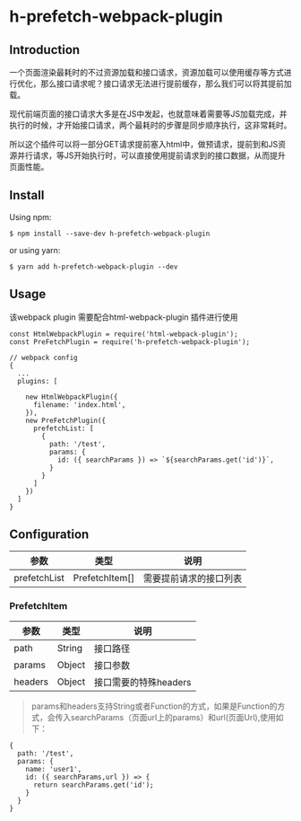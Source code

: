 # h-prefetch-webpack-plugin

## Introduction

一个页面渲染最耗时的不过资源加载和接口请求，资源加载可以使用缓存等方式进行优化，那么接口请求呢？接口请求无法进行提前缓存，那么我们可以将其提前加载。

现代前端页面的接口请求大多是在JS中发起，也就意味着需要等JS加载完成，并执行的时候，才开始接口请求，两个最耗时的步骤是同步顺序执行，这非常耗时。

所以这个插件可以将一部分GET请求提前塞入html中，做预请求，提前到和JS资源并行请求，等JS开始执行时，可以直接使用提前请求到的接口数据，从而提升页面性能。

## Install

Using npm:

```$ npm install --save-dev h-prefetch-webpack-plugin```

or using yarn:

```$ yarn add h-prefetch-webpack-plugin --dev```

## Usage

该webpack plugin 需要配合html-webpack-plugin 插件进行使用

```
const HtmlWebpackPlugin = require('html-webpack-plugin');
const PreFetchPlugin = require('h-prefetch-webpack-plugin'); 

// webpack config
{
  ...
  plugins: [

    new HtmlWebpackPlugin({
      filename: 'index.html',
    }),
    new PreFetchPlugin({
      prefetchList: [
        {
          path: '/test',
          params: {
            id: ({ searchParams }) => `${searchParams.get('id')}`,
          }
        }
      ]
    })
  ]
}
```

## Configuration

| 参数 | 类型 | 说明 |
| --- | --- | --- |
| prefetchList  |  PrefetchItem[] | 需要提前请求的接口列表 |

### PrefetchItem

| 参数 | 类型 | 说明 |
| --- | --- | --- |
| path  |  String | 接口路径 |
| params  |  Object | 接口参数 |
| headers  |  Object | 接口需要的特殊headers |

> params和headers支持String或者Function的方式，如果是Function的方式，会传入searchParams（页面url上的params）和url(页面Url),使用如下：

```
{
  path: '/test',
  params: {
    name: 'user1',
    id: ({ searchParams,url }) => {
      return searchParams.get('id');
    }
  }
}
```
